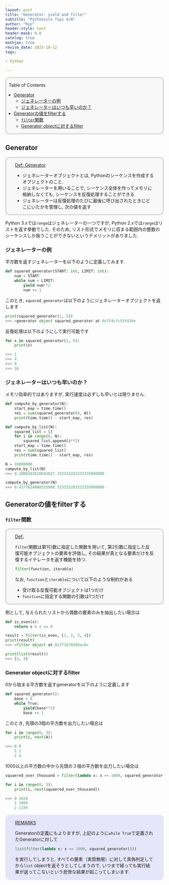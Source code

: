 ```yaml
---
layout: post
title: "Generator: yield and filter"
subtitle: "Pythonista Tips 4/N"
author: "Ryo"
header-style: text
header-mask: 0.0
catelog: true
mathjax: true
revise_date: 2023-10-12
tags:

- Python

---
```


<div style='border-radius: 1em; border-style:solid; border-color:#D3D3D3; background-color:#F8F8F8'>

<p class="h4">&nbsp;&nbsp;Table of Contents</p>

<!-- START doctoc generated TOC please keep comment here to allow auto update -->
<!-- DON'T EDIT THIS SECTION, INSTEAD RE-RUN doctoc TO UPDATE -->

- [Generator](#generator)
  - [ジェネレーターの例](#%E3%82%B8%E3%82%A7%E3%83%8D%E3%83%AC%E3%83%BC%E3%82%BF%E3%83%BC%E3%81%AE%E4%BE%8B)
  - [ジェネレーターはいつも早いのか？](#%E3%82%B8%E3%82%A7%E3%83%8D%E3%83%AC%E3%83%BC%E3%82%BF%E3%83%BC%E3%81%AF%E3%81%84%E3%81%A4%E3%82%82%E6%97%A9%E3%81%84%E3%81%AE%E3%81%8B)
- [Generatorの値をfilterする](#generator%E3%81%AE%E5%80%A4%E3%82%92filter%E3%81%99%E3%82%8B)
  - [`filter`関数](#filter%E9%96%A2%E6%95%B0)
  - [Generator objectに対するfilter](#generator-object%E3%81%AB%E5%AF%BE%E3%81%99%E3%82%8Bfilter)

<!-- END doctoc generated TOC please keep comment here to allow auto update -->


</div>

## Generator

<div style='padding-left: 2em; padding-right: 2em; border-radius: 1em; border-style:solid; border-color:#D3D3D3; background-color:#F8F8F8'>
<p class="h4"><ins>Def: Generator</ins></p>

- ジェネレーターオブジェクトとは, Pythonのシーケンスを作成するオブジェクトのこと. 
- ジェネレーターを用いることで, シーケンス全体を作ってメモリに格納しなくても, シーケンスを反復処理することができる
- ジェネレーターは反復処理のたびに最後に呼び出されたときにどこにいたかを管理し, 次の値を返す

</div>

Python 3.xでは`range`はジェネレーターの一つですが, Python 2.xでは`range`はリストを返す挙動でした.
そのため, リスト形式でメモリに収まる範囲内の整数のシーケンスしか扱うことができないというデメリットがありました.

### ジェネレーターの例

平方数を返すジェネレーターを以下のように定義してみます.

```python
def squared_generator(START: int, LIMIT: int):
    num = START
    while num < LIMIT:
        yield num**2
        num += 1
```

このとき, `squared_generator`は以下のようにジェネレーターオブジェクトを返します

```py
print(squared_generator(1, 5))
>>> <generator object squared_generator at 0x7f4cfc53fd30>
```

反復処理は以下のようにして実行可能です

```py
for x in squared_generator(1, 5):
    print(x)

>>> 1
>>> 4
>>> 9
>>> 16
```

### ジェネレーターはいつも早いのか？

メモリ効率的ではありますが, 実行速度は必ずしも早いとは限りません.

```py
def compute_by_generator(N):
    start_map = time.time()
    res = sum(squared_generator(0, N))
    print(time.time() - start_map, res)

def compute_by_list(N):
    squared_list = []
    for i in range(0, N):
        squared_list.append(i**2)
    start_map = time.time()
    res = sum(squared_list)
    print(time.time() - start_map, res)

N = 10000000
compute_by_list(N)
>>> 0.1008293628692627 333333283333335000000

compute_by_generator(N)
>>> 0.4377624988555908 333333283333335000000
```

## Generatorの値をfilterする
### `filter`関数

<div style='padding-left: 2em; padding-right: 2em; border-radius: 1em; border-style:solid; border-color:#D3D3D3; background-color:#F8F8F8'>
<p class="h4"><ins>Def: </ins></p>

`filter`関数は第1引数に指定した関数を用いて, 第2引数に指定した反復可能オブジェクトの要素を評価し,
その結果が真となる要素だけを反復するイテレータを返す機能を持つ.

```py
filter(function, iterable)
```

なお, `function`と`iterable`について以下のような制約がある

- 受け取る反復可能オブジェクトは1つだけ
- `function`に指定する関数の引数は1つだけ

</div>

例として, 与えられたリストから偶数の要素のみを抽出したい場合は

```py
def is_even(x):
    return x % 2 == 0

result = filter(is_even, [1, 2, 3, 4])
print(result)
>>> <filter object at 0x7f1b70294ac0>

print(list(result))
>>> [2, 4]
```

### Generator objectに対するfilter

0から始まる平方数を返すgeneratorを以下のように定義します

```py
def squared_generator():
    base = 0
    while True:
        yield(base**2)
        base += 1
```

このとき, 先頭の3個の平方数を出力したい場合は

```py
for i in range(0, 3):
    print(i, next(A))

>>> 0 0
    1 1
    2 4
```

1000以上の平方数の中から先頭の３個の平方数を出力したい場合は

```py
squaered_over_thousand = filter(lambda x: x >= 1000, squared_generator())

for i in range(0, 3):
    print(i, next(squaered_over_thousand))

>>> 0 1024
    1 1089
    2 1156
```

<div style='padding-left: 2em; padding-right: 2em; border-radius: 1em; border-style:solid; border-color:#e6e6fa; background-color:#e6e6fa'>
<p class="h4"><ins>REMARKS</ins></p>

Generatorの定義にもよりますが, 上記のように`while True`で定義されたGeneratorに対して

```py
list(filter(lambda x: x >= 1000, squared_generator()))
```

を実行してしまうと, すべての要素（実質無限）に対して真偽判定してから`list` objectを返そうとしてしまうので,
いつまで経っても実行結果が返ってこないという悲惨な結果が起こってしまいます.

</div>
